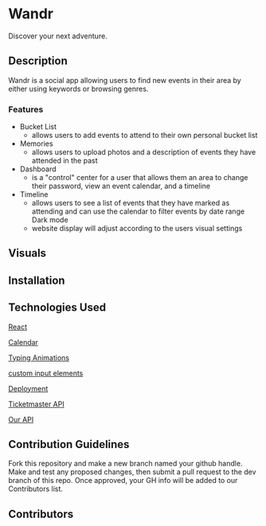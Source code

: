 # Wandr

Discover your next adventure.

## Description

Wandr is a social app allowing users to find new events in their area by either using keywords or browsing genres.

### Features

- Bucket List
    - allows users to add events to attend to their own personal bucket list
- Memories 
    - allows users to upload photos and a description of events they have attended in the past
- Dashboard
    - is a "control" center for a user that allows them an area to change their password, view an event calendar, and a timeline
- Timeline
    - allows users to see a list of events that they have marked as attending and can use the calendar to filter events by date range
Dark mode
    - website display will adjust according to the users visual settings 
## Visuals

## Installation

## Technologies Used
[React](https://reactjs.org/)
 
[Calendar](https://www.npmjs.com/package/react-date-range)

[Typing Animations](https://www.npmjs.com/package/react-type-animation)

[custom input elements](https://react-select.com/home)

[Deployment](https://www.netlify.com/)

[Ticketmaster API](https://developer.ticketmaster.com/products-and-docs/apis/getting-started/)

[Our API](https://intense-island-04626.herokuapp.com/)

## Contribution Guidelines
Fork this repository and make a new branch named your github handle. Make and test any proposed changes, then submit a pull request to the dev branch of this repo. Once approved, your GH info will be added to our Contributors list.

## Contributors
